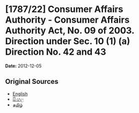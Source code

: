 # [1787/22] Consumer Affairs Authority - Consumer Affairs Authority Act, No. 09 of 2003. Direction under Sec. 10 (1) (a) Direction No. 42 and 43

**Date:** 2012-12-05

## Original Sources

- [English](https://documents.gov.lk/view/extra-gazettes/2012/12/1787-22_E.pdf)
- [සිංහල](https://documents.gov.lk/view/extra-gazettes/2012/12/1787-22_S.pdf)
- [தமிழ்](https://documents.gov.lk/view/extra-gazettes/2012/12/1787-22_T.pdf)
